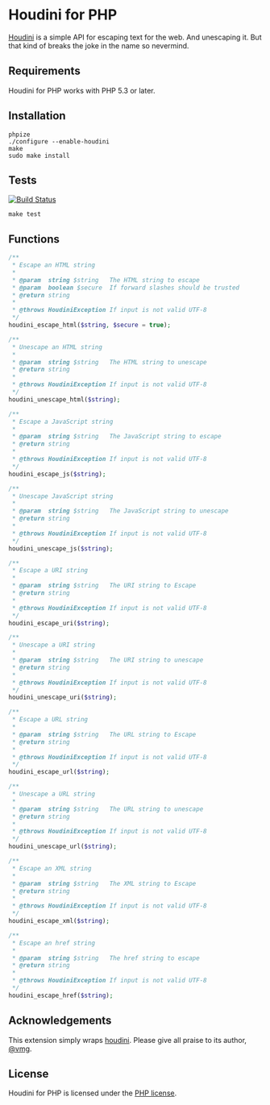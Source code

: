 Houdini for PHP
===============

[Houdini](https://github.com/vmg/houdini/) is a simple API for escaping text for the web. And unescaping it.
But that kind of breaks the joke in the name so nevermind.

## Requirements

Houdini for PHP works with PHP 5.3 or later.

## Installation

    phpize
    ./configure --enable-houdini
    make
    sudo make install

## Tests

[![Build Status](https://secure.travis-ci.org/whatthejeff/houdini-for-php.png?branch=master)](https://travis-ci.org/whatthejeff/houdini-for-php)

    make test

## Functions

```php
/**
 * Escape an HTML string
 *
 * @param  string $string   The HTML string to escape
 * @param  boolean $secure  If forward slashes should be trusted
 * @return string
 *
 * @throws HoudiniException If input is not valid UTF-8
 */
houdini_escape_html($string, $secure = true);

/**
 * Unescape an HTML string
 *
 * @param  string $string   The HTML string to unescape
 * @return string
 *
 * @throws HoudiniException If input is not valid UTF-8
 */
houdini_unescape_html($string);

/**
 * Escape a JavaScript string
 *
 * @param  string $string   The JavaScript string to escape
 * @return string
 *
 * @throws HoudiniException If input is not valid UTF-8
 */
houdini_escape_js($string);

/**
 * Unescape JavaScript string
 *
 * @param  string $string   The JavaScript string to unescape
 * @return string
 *
 * @throws HoudiniException If input is not valid UTF-8
 */
houdini_unescape_js($string);

/**
 * Escape a URI string
 *
 * @param  string $string   The URI string to Escape
 * @return string
 *
 * @throws HoudiniException If input is not valid UTF-8
 */
houdini_escape_uri($string);

/**
 * Unescape a URI string
 *
 * @param  string $string   The URI string to unescape
 * @return string
 *
 * @throws HoudiniException If input is not valid UTF-8
 */
houdini_unescape_uri($string);

/**
 * Escape a URL string
 *
 * @param  string $string   The URL string to Escape
 * @return string
 *
 * @throws HoudiniException If input is not valid UTF-8
 */
houdini_escape_url($string);

/**
 * Unescape a URL string
 *
 * @param  string $string   The URL string to unescape
 * @return string
 *
 * @throws HoudiniException If input is not valid UTF-8
 */
houdini_unescape_url($string);

/**
 * Escape an XML string
 *
 * @param  string $string   The XML string to Escape
 * @return string
 *
 * @throws HoudiniException If input is not valid UTF-8
 */
houdini_escape_xml($string);

/**
 * Escape an href string
 *
 * @param  string $string   The href string to escape
 * @return string
 *
 * @throws HoudiniException If input is not valid UTF-8
 */
houdini_escape_href($string);
```

## Acknowledgements

This extension simply wraps [houdini](https://github.com/vmg/houdini/). Please give all praise to its author, [@vmg](https://twitter.com/vmg).

## License

Houdini for PHP is licensed under the [PHP license](LICENSE).